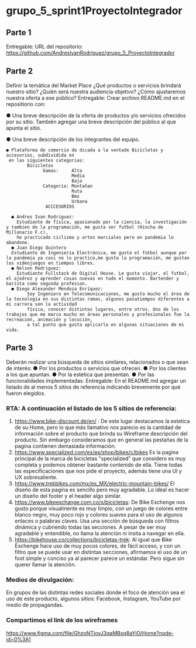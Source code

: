 # grupo_5_sprint1ProyectoIntegrador

## Parte 1
Entregable: URL del repositorio: 
https://github.com/AndresIvanRodriguez/grupo_5_ProyectoIntegrador

## Parte 2
Definir la temática del Market Place
¿Qué productos o servicios brindará nuestro sitio? ¿Quién será nuestra audiencia
objetivo? ¿Cómo ajustaremos nuestra oferta a ese público?
Entregable: Crear archivo README.md en el repositiorio con:

● Una breve descripción de la oferta de productos y/o servicios ofrecidos por su
      sitio. También agregar una breve descripción del público al que apunta el sitio.
      
● Una breve descripción de los integrantes del equipo.

    ● Plataforma de comercio de dicada a la ventade Bicicletas y accesorios, subdividida en 
     en las siguientes categorias: 
            Bicicletas 
                  Gamas:     Alta 
                             Media
                             Baja     
                  Categoria: Montañan 
                             Ruta
                             Bmx
                             Urbana 
                   ACCCESORIOS 
 
      ● Andres Ivan Rodriguez:
        Estudiante de física, apasionado por la ciencia, la investigación y tambien de la programación, me gusta ver futbol (Hincha de Millonario F.c),
        he practicado ciclismo y artes marciales pero en pandemia lo abandone. 
      ● Juan Diego Quintero 
      Estudiante de Ingeniería Electrónica, me gusta el fútbol aunque por la pandemia ya casi no lo practico,me gusta la programación, me gustan los videojuegos en tiempos libres.
      ● Nelson Rodriguez: 
        Estudiante Fullstack de Digital House. Le gusta viajar, el futbol, el ajedrez y aprender cosas nuevas en todo el momento. Bartender y barista como segunda profesion. 
      ● Diego Alexander Mendoza Enríquez:
            Soy Ingeniero en Telecomunicaciones, me gusta mucho el área de la tecnología en sus distintas ramas, algunos pasatiempos diferentes a mi carrera son la actividad 
            física, conocer distintos lugares, entre otros. Uno de los trabajos que me marco mucho en áreas personales y profesionales fue la recreación, animación y locución, 
            a tal punto que gusta aplicarlo en algunas situaciones de mi vida.   
            


## Parte 3 
Deberán realizar una búsqueda de sitios similares, relacionados o que sean de interés: 
● Por los productos o servicios que ofrecen. 
● Por los clientes a los que apuntan. 
● Por la estética que presentan. 
● Por las funcionalidades implementadas. Entregable: En el README.md agregar un listado de al menos 5 sitios de referencia indicando brevemente por qué fueron elegidos.

### RTA: A continuación el listado de los 5 sitios de referencia:
1. https://www.bike-discount.de/en/ : De este lugar destacamos la estetica de su Home, pero lo que más llamativo nos parecio es la cantidad de información sobre el producto que brinda su Wireframe descripción del producto. Sin embargo consideramos que  en general las pestañas de la pagina contienen demasiada información.<br>
2. https://www.specialized.com/es/es/shop/bikes/c/bikes Es la pagina principal de la marca de bicicletas "specialized" que considero es muy completa y podemos obtener bastante contenido de ella. Tiene todas las especificaciones que nos pide el proyecto, además tiene una UI y UX sobresaliente.<br>
3. https://www.trekbikes.com/mx/es_MX/electric-mountain-bikes/ El diseño de esta pagina es sencillo pero muy agradable. Lo ideal es hacer un diseño del footer y el header algo similar.  
4. https://www.bikeexchange.com.co/s/bicicletas: De Bike Exchenge nos gusto porque visualmente es muy limpio, con un juego de colores entre blanco negro, muy poco rojo y colores suaves para el uso de algunos enlaces o palabras claves. Usa una sección de búsqueda con filtros dinámica y cubriendo todas las secciones. A pesar de ser muy agradable y entendible, no llama la atención ni ínsita a navegar en ella.
5. https://bikehouse.co/collections/bicicletas-trek: Al igual que Bike Exchenge hace uso de muy pocos colores, de fácil acceso, y con un filtro que se puede usar en distintas secciones, afirmamos el uso de un foot simple y conciso ya al parecer parece un estándar. Pero sigue sin querer llamar la atención. 

### Medios de divulgación: 
En grupos de las distintas redes sociales donde el foco de atención sea el uso de este producto, algunos sitios: Facebook, Instagram, YouTube por medio de propagandas. 

### Compartimos el link de los wireframes
https://www.figma.com/file/GhzoNTjoyJ3qaMBxq8aYiO/Home?node-id=0%3A1

